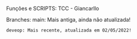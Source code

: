 Funções e SCRIPTS: TCC - Giancarllo

Branches:
    main: Mais antiga, ainda não atualizada!
    
    deveop: Mais recente, atualizada em 02/05/2022! 
